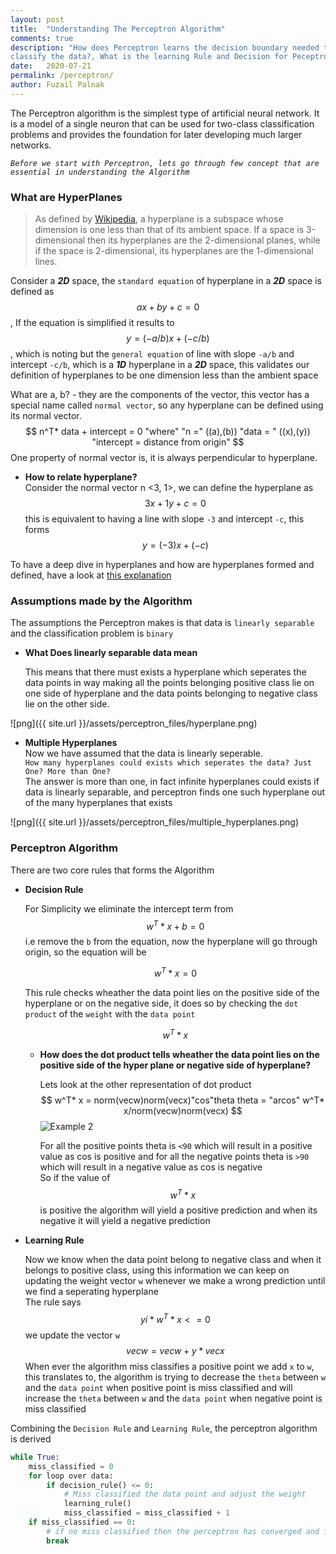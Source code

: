 ```yaml
---
layout: post
title:  "Understanding The Perceptron Algorithm"
comments: true
description: "How does Perceptron learns the decision boundary needed to 
classify the data?, What is the learning Rule and Decision for Peceptron?"
date:   2020-07-21
permalink: /perceptron/
author: Fuzail Palnak
---
```


The Perceptron algorithm is the simplest type of artificial neural network. It is a model of a single neuron that can
be used for two-class classification problems and provides the foundation for later developing much larger networks.


*```Before we start with Perceptron, lets go through few concept that are essential in understanding the Algorithm```*

### What are HyperPlanes
	
> As defined by [Wikipedia](https://en.wikipedia.org/wiki/Hyperplane), a hyperplane is a subspace whose dimension is one less than that of its ambient space. If a space is 
3-dimensional then its hyperplanes are the 2-dimensional planes, while if the space is 2-dimensional,
its hyperplanes are the 1-dimensional lines.

Consider a ***2D*** space, the `standard equation` of hyperplane in a ***2D*** space is defined
as $$ax + by + c = 0$$, If the equation is simplified it results to  $$y = (-a/b) x + (-c/b)$$, which is noting but the
`general equation` of line with slope `-a/b` and intercept `-c/b`, which is a ***1D*** hyperplane in a ***2D*** space,
this validates our definition of hyperplanes to be one dimension less than the ambient space

What are a, b? - they are the components of the vector, this vector has a special name called `normal vector`, 
so any hyperplane can be defined using its normal vector. 
$$
n^T* data + intercept = 0
"where"
"n =" ((a),(b))
"data = " ((x),(y))
"intercept = distance from origin"
$$
One property of normal vector is, it is always perpendicular to hyperplane.

<ul>
<li>

<b>How to relate hyperplane?</b><br />
Consider the normal vector n <3, 1>, we can define the hyperplane as $$3x + 1y + c = 0$$
this is equivalent to having a line with slope `-3` and intercept `-c`, this forms $$y = (-3) x + (-c)$$

</li>
</ul>


To have a deep dive in hyperplanes and how are hyperplanes formed and defined, have a look at 
[this explanation](https://www.youtube.com/watch?v=-sNDkhE2Vsk&feature=emb_logo)

### Assumptions made by the Algorithm
The assumptions the Perceptron makes is that data is `linearly separable` and the classification problem is `binary`
<ul>
<li>

<b>What Does linearly separable data mean</b><br />

This means that there must exists a hyperplane which seperates the data points in way making all the points belonging
positive class lie on one side of hyperplane and the data points belonging to negative class lie on the other side.

</li>
</ul>
![png]({{ site.url }}/assets/perceptron_files/hyperplane.png)

<ul>
<li>

<b>Multiple Hyperplanes</b><br />
Now we have assumed that the data is linearly seperable.<br />
`How many hyperplanes could exists which seperates the data?
Just One? More than One?`<br />
The answer is more than one, in fact infinite hyperplanes could exists if data is linearly separable, 
and perceptron finds one such hyperplane out of the many hyperplanes that exists

</li>
</ul>
![png]({{ site.url }}/assets/perceptron_files/multiple_hyperplanes.png)



### Perceptron Algorithm

There are two core rules that forms the Algorithm 
<ul>
<li>

<b>Decision Rule</b><br />

For Simplicity we eliminate the intercept term from $$w^T * x + b = 0$$ i.e remove the `b` from the equation, now the
hyperplane will go through origin, so the equation will be 

$$w^T * x = 0$$

This rule checks wheather the data point lies on the positive side of the hyperplane or on the negative side, it does so
by checking the `dot product` of the `weight` with the `data point`

$$w^T * x$$
<ul>
<li>

<b>How does the dot product tells wheather the data point lies on the positive side of the hyper plane or negative side of hyperplane?</b><br />

Lets look at the other representation of dot product
$$
w^T* x = norm(vecw)norm(vecx)"cos"theta
theta = "arcos" w^T* x/norm(vecw)norm(vecx)
$$
<img src="https://fuzailpalnak.github.io/assets/perceptron_files/example2.png" alt="Example 2">

For all the positive points theta is `<90` which will result in a positive value as cos is positive and for all the
negative points theta is `>90` which will result in a negative value as cos is negative<br />
So if the value of $$w^T* x $$ is positive the algorithm will yield a positive prediction and  when its negative it
will yield a negative prediction

</li>
</ul>
</li>



<li>

<b>Learning Rule</b><br />

Now we know when the data point belong to negative class and when it belongs to positive class, using this information 
we can keep on updating the weight vector `w` whenever we make a wrong prediction until we find a seperating hyperplane<br />
The rule says $$yi*w^T* x <= 0$$ we update the vector `w`  $$vecw = vecw + y * vecx$$
When ever the algorithm miss classifies a positive point we add `x` to `w`, this translates to, the algorithm is trying
to decrease the `theta` between `w` and the `data point` when positive point is miss classified and will 
increase the `theta` between `w` and the `data point` when negative point is miss classified 

 
</li>
</ul>

Combining the `Decision Rule` and `Learning Rule`, the perceptron algorithm is derived
```python
while True:
    miss_classified = 0
    for loop over data:
        if decision_rule() <= 0:
            # Miss classified the data point and adjust the weight
            learning_rule()
            miss_classified = miss_classified + 1
    if miss_classified == 0:
        # if no miss classified then the perceptron has converged and found a hyperplane
        break
```